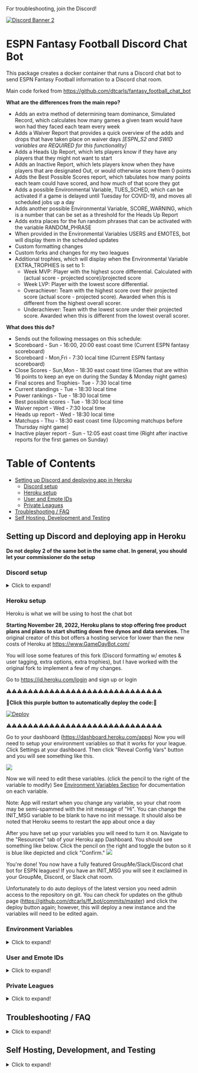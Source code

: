 For troubleshooting, join the Discord!

[![Discord Banner 2](https://discordapp.com/api/guilds/878995504225218620/widget.png?style=banner2)](https://discord.gg/bkShnqTTP8)

# ESPN Fantasy Football Discord Chat Bot

This package creates a docker container that runs a Discord chat bot to send ESPN Fantasy Football information to a Discord chat room.

Main code forked from https://github.com/dtcarls/fantasy_football_chat_bot

**What are the differences from the main repo?**

- Adds an extra method of determining team dominance, Simulated Record, which calculates how many games a given team would have won had they faced each team every week
- Adds a Waiver Report that provides a quick overview of the adds and drops that have taken place on waiver days *[ESPN_S2 and SWID variables are REQUIRED for this functionality]*
- Adds a Heads Up Report, which lets players know if they have any players that they might not want to start
- Adds an Inactive Report, which lets players know when they have players that are designated Out, or would otherwise score them 0 points
- Adds the Best Possible Scores report, which tabulates how many points each team could have scored, and how much of that score they got
- Adds a possible Environmental Variable, TUES_SCHED, which can be activated if a game is delayed until Tuesday for COVID-19, and moves all scheduled jobs up a day
- Adds another possible Environmental Variable, SCORE_WARNING, which is a number that can be set as a threshold for the Heads Up Report
- Adds extra places for the fun random phrases that can be activated with the variable RANDOM_PHRASE
- When provided in the Environmental Variables USERS and EMOTES, bot will display them in the scheduled updates
- Custom formatting changes
- Custom forks and changes for my two leagues
- Additional trophies, which will display when the Environmental Variable EXTRA_TROPHIES is set to 1:
  - Week MVP: Player with the highest score differential. Calculated with (actual score - projected score)/projected score
  - Week LVP: Player with the lowest score differential.
  - Overachiever: Team with the highest score over their projected score (actual score - projected score). Awarded when this is different from the highest overall scorer.
  - Underachiever: Team with the lowest score under their projected score. Awarded when this is different from the lowest overall scorer.


**What does this do?**

- Sends out the following messages on this schedule:
- Scoreboard - Sun - 16:00, 20:00 east coast time (Current ESPN fantasy scoreboard)
- Scoreboard - Mon,Fri - 7:30 local time (Current ESPN fantasy scoreboard)
- Close Scores - Sun,Mon - 18:30 east coast time (Games that are within 16 points to keep an eye on during the Sunday & Monday night games)
- Final scores and Trophies- Tue - 7:30 local time
- Current standings - Tue - 18:30 local time
- Power rankings - Tue - 18:30 local time
- Best possible scores - Tue - 18:30 local time
- Waiver report - Wed - 7:30 local time
- Heads up report - Wed - 18:30 local time
- Matchups - Thu - 18:30 east coast time (Upcoming matchups before Thursday night game)
- Inactive player report - Sun - 12:05 east coast time (Right after inactive reports for the first games on Sunday)

Table of Contents
=================

  * [Setting up Discord and deploying app in Heroku](#setting-up-discord-and-deploying-app-in-heroku)
     * [Discord setup](#discord-setup)
     * [Heroku setup](#heroku-setup)
     * [User and Emote IDs](#user-and-emote-ids)
     * [Private Leagues](#private-leagues)
  * [Troubleshooting / FAQ](#troubleshooting--faq)
  * [Self Hosting, Development and Testing](#self-hosting-development-and-testing)

## Setting up Discord and deploying app in Heroku

**Do not deploy 2 of the same bot in the same chat. In general, you should let your commissioner do the setup**

### Discord setup
 <details>
  <summary>Click to expand!</summary>

Log into or create a Discord account

Go to or create a Discord server to receive messages in

Open the server settings

![](https://i.imgur.com/bDk2ttJ.png)

Go to Webhooks

![](https://i.imgur.com/mfFHGbT.png)

Create a webhook, give it a name and pick which channel to receive messages in

![](https://i.imgur.com/NAJLv6D.png)

Save the "Webhook URL" on this page

![](https://i.imgur.com/U4MKZSY.png)
</details>

### Heroku setup

Heroku is what we will be using to host the chat bot

**Starting November 28, 2022, Heroku plans to stop offering free product plans and plans to start shutting down free dynos and data services.** 
The original creator of this bot offers a hosting service for lower than the new costs of Heroku at https://www.GameDayBot.com/

You will lose some features of this fork (Discord formatting w/ emotes & user tagging, extra options, extra trophies), but I have worked with the original fork to implement a few of my changes. 

Go to https://id.heroku.com/login and sign up or login


:warning::warning::warning::warning::warning::warning::warning::warning::warning::warning::warning::warning::warning::warning::warning::warning::warning::warning::warning::warning::warning::warning::warning::warning::warning::warning::warning::warning::warning:

:rotating_light:**Click this purple button to automatically deploy the code:**:rotating_light:

[![Deploy](https://www.herokucdn.com/deploy/button.svg)](https://heroku.com/deploy)

:warning::warning::warning::warning::warning::warning::warning::warning::warning::warning::warning::warning::warning::warning::warning::warning::warning::warning::warning::warning::warning::warning::warning::warning::warning::warning::warning::warning::warning:

Go to your dashboard (https://dashboard.heroku.com/apps)
Now you will need to setup your environment variables so that it works for your league. Click Settings at your dashboard. Then click "Reveal Config Vars" button and you will see something like this.

![](https://i.imgur.com/7a1V6v8.png)

Now we will need to edit these variables. (click the pencil to the right of the variable to modify)
See [Environment Variables Section](#environment-variables) for documentation on each variable. 

Note: App will restart when you change any variable, so your chat room may be semi-spammed with the init message of "Hi". 
You can change the INIT_MSG variable to be blank to have no init message. 
It should also be noted that Heroku seems to restart the app about once a day

After you have set up your variables you will need to turn it on. Navigate to the "Resources" tab of your Heroku app Dashboard.
You should see something like below. Click the pencil on the right and toggle the buton so it is blue like depicted and click "Confirm."
![](https://i.imgur.com/J6bpV2I.png)

You're done! You now have a fully featured GroupMe/Slack/Discord chat bot for ESPN leagues! If you have an INIT_MSG you will see it exclaimed in your GroupMe, Discord, or Slack chat room.

Unfortunately to do auto deploys of the latest version you need admin access to the repository on git. You can check for updates on the github page (https://github.com/dtcarls/ff_bot/commits/master) and click the deploy button again; however, this will deploy a new instance and the variables will need to be edited again.

### Environment Variables

<details>
  <summary>Click to expand!</summary>

- DISCORD_WEBHOOK_URL: This is your Webhook URL from the Discord Settings page (REQUIRED)
- LEAGUE_ID: This is your ESPN league id (REQUIRED)
- START_DATE: This is when the bot will start paying attention and sending messages to your chat.
- END_DATE: This is when the bot will stop paying attention and stop sending messages to your chat.
- LEAGUE_YEAR: ESPN League year to look at
- TIMEZONE: The timezone that the messages will look to send in. (America/New_York by default)
- INIT_MSG: The message that the bot will say when it is started (“Hi” by default, leave blank for no message)
- TOP_HALF_SCORING: If set to True, when standings are posted on Wednesday it will also include top half scoring wins
- RANDOM_PHRASE: If set to True, when matchups, heads up report, inactive report, waiver report, and final scores are posted, will include a random phrase from a list
- EXTRA_TROPHIES: If set to True, when extra trophies will be included when final scores are posted
- SCORE_WARNING: Assign a score value for the Heads Up report to warn users about (default is 0)
- TUES_SCHED: If set to True, will move updates accordingly for a COVID delayed game to Tuesday
- ESPN_S2: **Required** for private leagues. See [Private Leagues Section](#private-leagues) for documentation
- SWID: **Required** for private leagues. See [Private Leagues Section](#private-leagues) for documentation
- USERS: List of Discord user IDs, comma separated, in the format of \<@[-ID 1 HERE-]\> ,\<@[-ID 2 HERE-]\> ,etc.
- EMOTES: List of Discord emote IDs, comma separated, in the format of \<:[-Emote shortcut-]:[-Emote ID-]\> ,\<:[-Emote shortcut-]:[-Emote ID-]\> ,etc.
- TEST: Used for troubleshooting--set to 1 so bot will provide test output instead

</details>

### User and Emote IDs

<details>
  <summary>Click to expand!</summary>

If you're using Discord and would like to go to the effort, you can provide lists of your Discord user and emote IDs in the Environment Variables.

- USERS: List of Discord user IDs, comma separated, in the format of \<@[ID 1 HERE]\> ,\<@[ID 2 HERE]\> ,etc.
- EMOTES: List of Discord emote IDs, comma separated, in the format of \<:[Emote shortcut]:[Emote ID]\> ,\<:[Emote shortcut]:[Emote ID]\> ,etc.

Replace the [ ] and the content within with the IDs.

To get IDs, first enable Developer Mode in Discord's Advanced settings.

For Users, just right click the user in the server list and select "Copy ID". User IDs must go in the order of the teams in the league.

Emotes MUST be from the server-specific list. To get the ID, say '\\:[Emote shortcut]:' in any text channel and copy the text that appears.

Both the Users and Emotes lists need to go in order that the teams joined your league. On your league page, go to League -> Members, which will give you a list of teams in this order. Additionally, each team has a team ID that reflects this order. You can visit each team page to make sure your order is correct. If you have deleted a team in the past, then that number does not get reused and you will need to leave their entry in the list blank, with nothing between the commas. For instance, if Team 2 was deleted your list would look like: "ID1 ,,ID3 ,..."

Make sure to include a space before the comma before each user and emote ID, it's important for formatting messages. 

</details>

### Private Leagues

<details>
  <summary>Click to expand!</summary>

For private league you will need to get your swid and espn_s2.
You can find these two values after logging into your espn fantasy football account on espn's website.
(Chrome Browser)
Right click anywhere on the website and click inspect option.
From there click Application on the top bar.
On the left under Storage section click Cookies then http://fantasy.espn.com.
From there you should be able to find your swid and espn_s2 variables and values.

There is a new **Experimental (may not work)** option to use a username and password for espn to access private leagues instead of having to use swid and s2.

</details>

## Troubleshooting / FAQ

<details>
  <summary>Click to expand!</summary>

**League must be full.**

The bot isn't working
Did you miss a step in the instructions? Try doing it from scratch again. If still no luck, open an issue (https://github.com/dtcarls/fantasy_football_chat_bot/issues) so the answer can be shared with others.

How are power ranks calculated?
They are calculated using 2 step dominance, as well as a combination of points scored and margin of victory. Weighted 80/15/5 respectively. I wouldn't so much pay attention to the actual number but more of the gap between teams. Full source of the calculations can be seen here: https://github.com/cwendt94/ff-espn-api/commit/61f8a34de5c42196ba0b1552aa25282297f070c5

Is there a version of this for Yahoo/CBS/NFL/[insert other site]?
No, this would require a significant rework for other sites.

I'm not getting the init message
Are you sure you flipped the switch in Heroku to activate the worker (the toggle should be blue)? The other common mistake is misconfigured environment variables.

I keep getting the init message
Remove your init message and it will stop. The init message is really for first setup to ensure it is working.

How do I set another timezone?
Specify your variable https://en.wikipedia.org/wiki/List_of_tz_database_time_zones#List

Is there a version of this for Messenger/WhatsApp/[insert other chat]?
No, but I am open to pull requests implementing their API for additional cross platform support.
</details>

## Self Hosting, Development, and Testing

<details>
  <summary>Click to expand!</summary>

These instructions will get you a copy of the project up and running on your local machine for development and testing purposes.

### Clone the repo
First and foremost, clone a copy of this repo to your machine:
``` bash 
git clone https://github.com/sdvgallardo/fantasy_football_chat_bot-vS.git ff_bot
```

### With Docker:

To host with Docker, fill in `docker-compose.yml` with your [Environment Variables](#environment-variables). Variables with "" *must* be wrapped in quotes.

If you are running Docker on a Raspberry Pi, you will need to change the Python image in the Dockerfile to `slim-buster`
```bash
cd ff_bot
docker compose up -d
```

#### Restarting Docker
If changes are made to the bot, or you adjust your environment variables, you will need to stop and recompose the container:
```bash
cd ff_bot
docker stop [container name]
docker compose up -d
```


### Without Docker:
You can also directly run just the Python script.

Start by running the install:
```bash
cd ff_bot
python3 setup.py install
```
You may also need to install the required dependencies with `pip install -r requirements.txt`.

Then, export your environment variables and run `ff_bot.py`.

```bash
export DISCORD_WEBHOOK_URL=[enter your Webhook URL]
export LEAGUE_ID=[enter ESPN league ID]
export LEAGUE_YEAR=[enter league year]
cd ff_bot
python3 ff_bot/ff_bot.py
```

### Running the tests

Automated tests for this package are included in the `tests` directory. After installation, you can run these tests by changing the directory to the `ff_bot` directory and running the following:

```python3
python3 setup.py test
```
</details>
